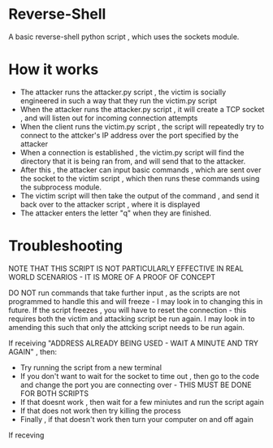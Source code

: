 # Reverse-Shell
A basic reverse-shell python script , which uses the sockets module.


# How it works
- The attacker runs the attacker.py script , the victim is socially engineered in such a way that they run the victim.py script
- When the attacker runs the attacker.py script , it will create a TCP socket , and will listen out for incoming connection attempts
- When the client runs the victim.py script , the script will repeatedly try to connect to the attcker's IP address over the port specified by the attacker
- When a connection is established , the victim.py script will find the directory that it is being ran from, and will send that to the attacker.
- After this , the attacker can input basic commands , which are sent over the socket to the victim script , which then runs these commands using the subprocess module.
- The victim script will then take the output of the command , and send it back over to the attacker script , where it is displayed
- The attacker enters the letter "q" when they are finished.

# Troubleshooting

NOTE THAT THIS SCRIPT IS NOT PARTICULARLY EFFECTIVE IN REAL WORLD SCENARIOS - IT IS MORE OF A PROOF OF CONCEPT

DO NOT run commands that take further input , as the scripts are not programmed to handle this and will freeze - I may look in to changing this in future.
If the script freezes , you will have to reset the connection - this requires both the victim and attacking script be run again. I may look in to amending this such that only the attcking script needs to be run again.

If receiving "ADDRESS ALREADY BEING USED - WAIT A MINUTE AND TRY AGAIN" , then:
 - Try running the script from a new terminal
 - If you don't want to wait for the socket to time out , then go to the code and change the port you are connecting over - THIS MUST BE DONE FOR BOTH SCRIPTS
 - If that doesnt work , then wait for a few miniutes and run the script again
 - If that does not work then try killing the process
 - Finally , if that doesn't work then turn your computer on and off again

If receving
